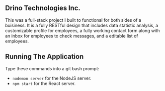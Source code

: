 ## Drino Technologies Inc.

This was a full-stack project I built to functional for both sides of a buisiness. It is a fully RESTful design that includes data statistic analysis, a customizable profile for employees, a fully working contact form along with an inbox for employees to check messages, and a editable list of employees.

## Running The Application

Type these commands into a git bash prompt:

* ```nodemon server``` for the NodeJS server.
* ```npm start``` for the React server.
